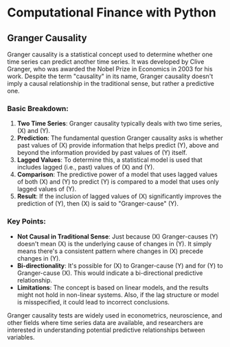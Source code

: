# Computational Finance with Python


## Granger Causality

Granger causality is a statistical concept used to determine whether one time series can predict another time series. It was developed by Clive Granger, who was awarded the Nobel Prize in Economics in 2003 for his work. Despite the term "causality" in its name, Granger causality doesn't imply a causal relationship in the traditional sense, but rather a predictive one.

### Basic Breakdown:

1. **Two Time Series**: Granger causality typically deals with two time series, \(X\) and \(Y\).
2. **Prediction**: The fundamental question Granger causality asks is whether past values of \(X\) provide information that helps predict \(Y\), above and beyond the information provided by past values of \(Y\) itself.
3. **Lagged Values**: To determine this, a statistical model is used that includes lagged (i.e., past) values of \(X\) and \(Y\).
4. **Comparison**: The predictive power of a model that uses lagged values of both \(X\) and \(Y\) to predict \(Y\) is compared to a model that uses only lagged values of \(Y\).
5. **Result**: If the inclusion of lagged values of \(X\) significantly improves the prediction of \(Y\), then \(X\) is said to "Granger-cause" \(Y\).

### Key Points:

- **Not Causal in Traditional Sense**: Just because \(X\) Granger-causes \(Y\) doesn't mean \(X\) is the underlying cause of changes in \(Y\). It simply means there's a consistent pattern where changes in \(X\) precede changes in \(Y\).
- **Bi-directionality**: It's possible for \(X\) to Granger-cause \(Y\) and for \(Y\) to Granger-cause \(X\). This would indicate a bi-directional predictive relationship.
- **Limitations**: The concept is based on linear models, and the results might not hold in non-linear systems. Also, if the lag structure or model is misspecified, it could lead to incorrect conclusions.

Granger causality tests are widely used in econometrics, neuroscience, and other fields where time series data are available, and researchers are interested in understanding potential predictive relationships between variables.
